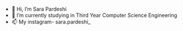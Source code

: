 - 👋 Hi, I’m Sara Pardeshi
- 🌱 I’m currently studying in Third Year Computer Science Engineering
- 📫 My instagram- sara.pardeshi_
<!---
SaraPardeshi/SaraPardeshi is a ✨ special ✨ repository because its `README.md` (this file) appears on your GitHub profile.
You can click the Preview link to take a look at your changes.
--->
